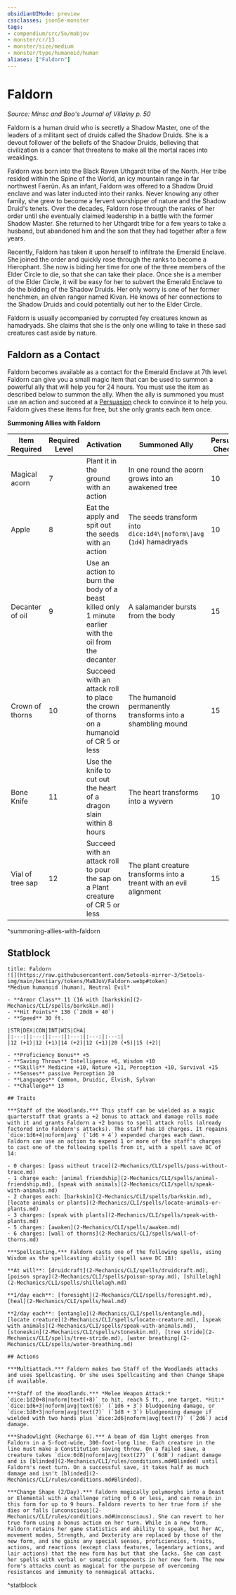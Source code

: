 ```yaml
---
obsidianUIMode: preview
cssclasses: json5e-monster
tags:
- compendium/src/5e/mabjov
- monster/cr/13
- monster/size/medium
- monster/type/humanoid/human
aliases: ["Faldorn"]
---
```

# Faldorn
*Source: Minsc and Boo's Journal of Villainy p. 50*  

Faldorn is a human druid who is secretly a Shadow Master, one of the leaders of a militant sect of druids called the Shadow Druids. She is a devout follower of the beliefs of the Shadow Druids, believing that civilization is a cancer that threatens to make all the mortal races into weaklings.

Faldorn was born into the Black Raven Uthgardt tribe of the North. Her tribe resided within the Spine of the World, an icy mountain range in far northwest Faerûn. As an infant, Faldorn was offered to a Shadow Druid enclave and was later inducted into their ranks. Never knowing any other family, she grew to become a fervent worshipper of nature and the Shadow Druid's tenets. Over the decades, Faldorn rose through the ranks of her order until she eventually claimed leadership in a battle with the former Shadow Master. She returned to her Uthgardt tribe for a few years to take a husband, but abandoned him and the son that they had together after a few years.

Recently, Faldorn has taken it upon herself to infiltrate the Emerald Enclave. She joined the order and quickly rose through the ranks to become a Hierophant. She now is biding her time for one of the three members of the Elder Circle to die, so that she can take their place. Once she is a member of the Elder Circle, it will be easy for her to subvert the Emerald Enclave to do the bidding of the Shadow Druids. Her only worry is one of her former henchmen, an elven ranger named Kivan. He knows of her connections to the Shadow Druids and could potentially out her to the Elder Circle.

Faldorn is usually accompanied by corrupted fey creatures known as hamadryads. She claims that she is the only one willing to take in these sad creatures cast aside by nature.

## Faldorn as a Contact

Faldorn becomes available as a contact for the Emerald Enclave at 7th level. Faldorn can give you a small magic item that can be used to summon a powerful ally that will help you for 24 hours. You must use the item as described below to summon the ally. When the ally is summoned you must use an action and succeed at a [Persuasion](2-Mechanics/CLI/rules/skills.md#Persuasion) check to convince it to help you. Faldorn gives these items for free, but she only grants each item once.

**Summoning Allies with Faldorn**

| Item Required | Required Level | Activation | Summoned Ally | Persuasion Check DC |
|---------------|----------------|------------|---------------|---------------------|
| Magical acorn | 7 | Plant it in the ground with an action | In one round the acorn grows into an awakened tree | 10 |
| Apple | 8 | Eat the apply and spit out the seeds with an action | The seeds transform into `dice:1d4\\|noform\\|avg` (`1d4`) hamadryads | 10 |
| Decanter of oil | 9 | Use an action to burn the body of a beast killed only 1 minute earlier with the oil from the decanter | A salamander bursts from the body | 15 |
| Crown of thorns | 10 | Succeed with an attack roll to place the crown of thorns on a humanoid of CR 5 or less | The humanoid permanently transforms into a shambling mound | 15 |
| Bone Knife | 11 | Use the knife to cut out the heart of a dragon slain within 8 hours | The heart transforms into a wyvern | 10 |
| Vial of tree sap | 12 | Succeed with an attack roll to pour the sap on a Plant creature of CR 5 or less | The plant creature transforms into a treant with an evil alignment | 15 |
^summoning-allies-with-faldorn

## Statblock

```ad-statblock
title: Faldorn
![](https://raw.githubusercontent.com/5etools-mirror-3/5etools-img/main/bestiary/tokens/MaBJoV/Faldorn.webp#token)
*Medium humanoid (human), Neutral Evil*

- **Armor Class** 11 (16 with [barkskin](2-Mechanics/CLI/spells/barkskin.md))
- **Hit Points** 130 (`20d8 + 40`)
- **Speed** 30 ft.

|STR|DEX|CON|INT|WIS|CHA|
|:---:|:---:|:---:|:---:|:---:|:---:|
|12 (+1)|12 (+1)|14 (+2)|12 (+1)|20 (+5)|15 (+2)|

- **Proficiency Bonus** +5
- **Saving Throws** Intelligence +6, Wisdom +10
- **Skills** Medicine +10, Nature +11, Perception +10, Survival +15
- **Senses** passive Perception 20
- **Languages** Common, Druidic, Elvish, Sylvan
- **Challenge** 13

## Traits

***Staff of the Woodlands.*** This staff can be wielded as a magic quarterstaff that grants a +2 bonus to attack and damage rolls made with it and grants Faldorn a +2 bonus to spell attack rolls (already factored into Faldorn's attacks). The staff has 10 charges. It regains `dice:1d6+4|noform|avg` (`1d6 + 4`) expended charges each dawn. Faldorn can use an action to expend 1 or more of the staff's charges to cast one of the following spells from it, with a spell save DC of 14:

- 0 charges: [pass without trace](2-Mechanics/CLI/spells/pass-without-trace.md)  
- 1 charge each: [animal friendship](2-Mechanics/CLI/spells/animal-friendship.md), [speak with animals](2-Mechanics/CLI/spells/speak-with-animals.md)  
- 2 charges each: [barkskin](2-Mechanics/CLI/spells/barkskin.md), [locate animals or plants](2-Mechanics/CLI/spells/locate-animals-or-plants.md)  
- 3 charges: [speak with plants](2-Mechanics/CLI/spells/speak-with-plants.md)  
- 5 charges: [awaken](2-Mechanics/CLI/spells/awaken.md)  
- 6 charges: [wall of thorns](2-Mechanics/CLI/spells/wall-of-thorns.md)  

***Spellcasting.*** Faldorn casts one of the following spells, using Wisdom as the spellcasting ability (spell save DC 18):

**At will**: [druidcraft](2-Mechanics/CLI/spells/druidcraft.md), [poison spray](2-Mechanics/CLI/spells/poison-spray.md), [shillelagh](2-Mechanics/CLI/spells/shillelagh.md)

**1/day each**: [foresight](2-Mechanics/CLI/spells/foresight.md), [heal](2-Mechanics/CLI/spells/heal.md)

**2/day each**: [entangle](2-Mechanics/CLI/spells/entangle.md), [locate creature](2-Mechanics/CLI/spells/locate-creature.md), [speak with animals](2-Mechanics/CLI/spells/speak-with-animals.md), [stoneskin](2-Mechanics/CLI/spells/stoneskin.md), [tree stride](2-Mechanics/CLI/spells/tree-stride.md), [water breathing](2-Mechanics/CLI/spells/water-breathing.md)

## Actions

***Multiattack.*** Faldorn makes two Staff of the Woodlands attacks and uses Spellcasting. Or she uses Spellcasting and then Change Shape if available.

***Staff of the Woodlands.*** *Melee Weapon Attack:* `dice:1d20+8|noform|text(+8)` to hit, reach 5 ft., one target. *Hit:* `dice:1d6+3|noform|avg|text(6)` (`1d6 + 3`) bludgeoning damage, or `dice:1d8+3|noform|avg|text(7)` (`1d8 + 3`) bludgeoning damage if wielded with two hands plus `dice:2d6|noform|avg|text(7)` (`2d6`) acid damage.

***Shadowlight (Recharge 6).*** A beam of dim light emerges from Faldorn in a 5-foot-wide, 300-foot-long line. Each creature in the line must make a Constitution saving throw. On a failed save, a creature takes `dice:6d8|noform|avg|text(27)` (`6d8`) radiant damage and is [blinded](2-Mechanics/CLI/rules/conditions.md#Blinded) until Faldorn's next turn. On a successful save, it takes half as much damage and isn't [blinded](2-Mechanics/CLI/rules/conditions.md#Blinded).

***Change Shape (2/Day).*** Faldorn magically polymorphs into a Beast or Elemental with a challenge rating of 6 or less, and can remain in this form for up to 9 hours. Faldorn reverts to her true form if she dies or falls [unconscious](2-Mechanics/CLI/rules/conditions.md#Unconscious). She can revert to her true form using a bonus action on her turn. While in a new form, Faldorn retains her game statistics and ability to speak, but her AC, movement modes, Strength, and Dexterity are replaced by those of the new form, and she gains any special senses, proficiencies, traits, actions, and reactions (except class features, legendary actions, and lair actions) that the new form has but that she lacks. She can cast her spells with verbal or somatic components in her new form. The new form's attacks count as magical for the purpose of overcoming resistances and immunity to nonmagical attacks.
```
^statblock